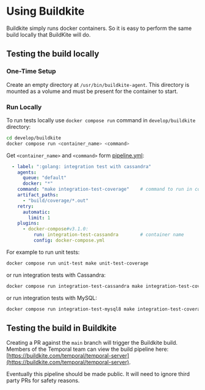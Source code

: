 # Using Buildkite

Buildkite simply runs docker containers. So it is easy to perform the 
same build locally that BuildKite will do.

## Testing the build locally

### One-Time Setup
Create an empty directory at `/usr/bin/buildkite-agent`. This directory is mounted as a volume and must be
present for the container to start.

### Run Locally
To run tests locally use `docker compose run` command in `develop/buildkite` directory:

```bash
cd develop/buildkite
docker compose run <container_name> <command>
```

Get `<container_name>` and `<command>` form [pipeline.yml](pipeline.yml):
```yaml
  - label: ":golang: integration test with cassandra"
    agents:
      queue: "default"
      docker: "*"
    command: "make integration-test-coverage"    # command to run in container
    artifact_paths:
      - "build/coverage/*.out"
    retry:
      automatic:
        limit: 1
    plugins:
      - docker-compose#v3.1.0:
          run: integration-test-cassandra        # container name
          config: docker-compose.yml
```

For example to run unit tests:
```bash
docker compose run unit-test make unit-test-coverage
```
or run integration tests with Cassandra:
```bash
docker compose run integration-test-cassandra make integration-test-coverage
```
or run integration tests with MySQL:
```bash
docker compose run integration-test-mysql8 make integration-test-coverage
```

## Testing the build in Buildkite

Creating a PR against the `main` branch will trigger the Buildkite
build. Members of the Temporal team can view the build pipeline here:
[https://buildkite.com/temporal/temporal-server](https://buildkite.com/temporal/temporal-server).

Eventually this pipeline should be made public. It will need to ignore 
third party PRs for safety reasons.

